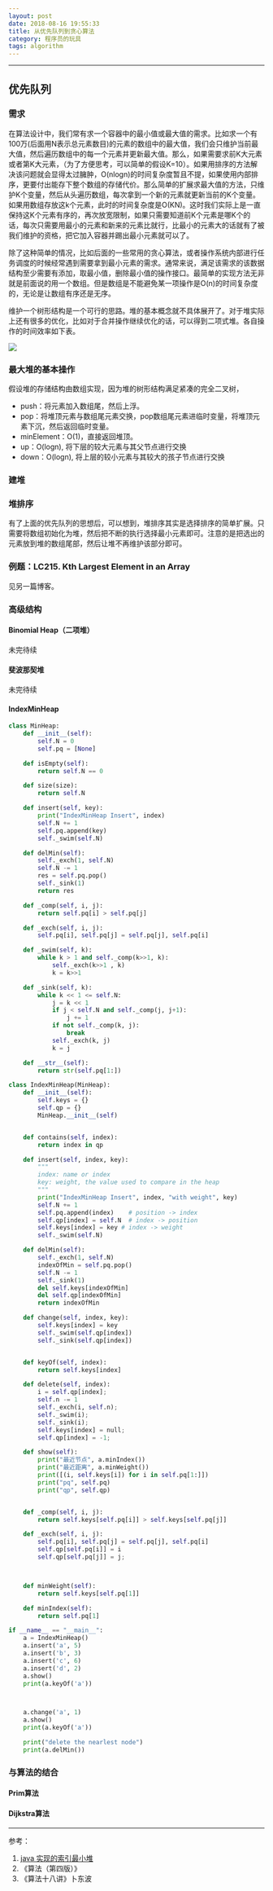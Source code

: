 ```yaml
---
layout: post
date: 2018-08-16 19:55:33
title: 从优先队列到贪心算法
category: 程序员的玩具
tags: algorithm
---
```



---

## 优先队列

### 需求

在算法设计中，我们常有求一个容器中的最小值或最大值的需求。比如求一个有100万(后面用N表示总元素数目)的元素的数组中的最大值，我们会只维护当前最大值，然后遍历数组中的每一个元素并更新最大值。那么，如果需要求前K大元素或者第K大元素，（为了方便思考，可以简单的假设K=10）。如果用排序的方法解决该问题就会显得太过臃肿，O(nlogn)的时间复杂度暂且不提，如果使用内部排序，更要付出能存下整个数组的存储代价。那么简单的扩展求最大值的方法，只维护K个变量，然后从头遍历数组，每次拿到一个新的元素就更新当前的K个变量。如果用数组存放这k个元素，此时的时间复杂度是O(KN)。这时我们实际上是一直保持这K个元素有序的，再次放宽限制，如果只需要知道前K个元素是哪K个的话，每次只需要用最小的元素和新来的元素比就行，比最小的元素大的话就有了被我们维护的资格，把它加入容器并踢出最小元素就可以了。

<!-- more -->


除了这种简单的情况，比如后面的一些常用的贪心算法，或者操作系统内部进行任务调度的时候经常遇到需要拿到最小元素的需求。通常来说，满足该需求的该数据结构至少需要有添加，取最小值，删除最小值的操作接口。最简单的实现方法无非就是前面说的用一个数组。但是数组是不能避免某一项操作是O(n)的时间复杂度的，无论是让数组有序还是无序。

维护一个树形结构是一个可行的思路。堆的基本概念就不具体展开了。对于堆实际上还有很多的优化，比如对于合并操作继续优化的话，可以得到二项式堆。各自操作的时间效率如下表。

![](/img/PQ1.png)

### 最大堆的基本操作
假设堆的存储结构由数组实现，因为堆的树形结构满足紧凑的完全二叉树，

- push：将元素加入数组尾，然后上浮。
- pop：将堆顶元素与数组尾元素交换，pop数组尾元素进临时变量，将堆顶元素下沉，然后返回临时变量。
- minElement：O(1)，直接返回堆顶。
- up：O(logn), 将下层的较大元素与其父节点进行交换
- down：O(logn), 将上层的较小元素与其较大的孩子节点进行交换


### 建堆 

### 堆排序
有了上面的优先队列的思想后，可以想到，堆排序其实是选择排序的简单扩展。只需要将数组初始化为堆，然后把不断的执行选择最小元素即可。注意的是把选出的元素放到堆的数组尾部，然后让堆不再维护该部分即可。


### 例题：LC215. Kth Largest Element in an Array
见另一篇博客。


### 高级结构

#### Binomial Heap（二项堆）
未完待续


#### 斐波那契堆
未完待续

#### IndexMinHeap

```python
class MinHeap:
    def __init__(self):
        self.N = 0
        self.pq = [None]

    def isEmpty(self):
        return self.N == 0

    def size(size):
        return self.N

    def insert(self, key):
        print("IndexMinHeap Insert", index)
        self.N += 1
        self.pq.append(key)
        self._swim(self.N)

    def delMin(self):
        self._exch(1, self.N)
        self.N -= 1
        res = self.pq.pop()
        self._sink(1)
        return res

    def _comp(self, i, j):
        return self.pq[i] > self.pq[j]

    def _exch(self, i, j):
        self.pq[i], self.pq[j] = self.pq[j], self.pq[i]

    def _swim(self, k):
        while k > 1 and self._comp(k>>1, k):
            self._exch(k>>1 , k)
            k = k>>1

    def _sink(self, k):
        while k << 1 <= self.N:
            j = k << 1
            if j < self.N and self._comp(j, j+1):
                j += 1
            if not self._comp(k, j):
                break
            self._exch(k, j)
            k = j

    def __str__(self):
        return str(self.pq[1:])

class IndexMinHeap(MinHeap):
    def __init__(self):
        self.keys = {}
        self.qp = {}
        MinHeap.__init__(self)


    def contains(self, index):
        return index in qp

    def insert(self, index, key):
        """
        index: name or index
        key: weight, the value used to compare in the heap
        """
        print("IndexMinHeap Insert", index, "with weight", key)
        self.N += 1
        self.pq.append(index)    # position -> index
        self.qp[index] = self.N  # index -> position
        self.keys[index] = key # index -> weight
        self._swim(self.N)

    def delMin(self):
        self._exch(1, self.N)
        indexOfMin = self.pq.pop()
        self.N -= 1
        self._sink(1)
        del self.keys[indexOfMin]
        del self.qp[indexOfMin]
        return indexOfMin

    def change(self, index, key):
        self.keys[index] = key
        self._swim(self.qp[index])
        self._sink(self.qp[index])


    def keyOf(self, index):
        return self.keys[index]

    def delete(self, index):
        i = self.qp[index];
        self.n -= 1
        self._exch(i, self.n);
        self._swim(i);
        self._sink(i);
        self.keys[index] = null;
        self.qp[index] = -1;

    def show(self):
        print("最近节点", a.minIndex())
        print("最近距离", a.minWeight())
        print([(i, self.keys[i]) for i in self.pq[1:]])
        print("pq", self.pq)
        print("qp", self.qp)


    def _comp(self, i, j):
        return self.keys[self.pq[i]] > self.keys[self.pq[j]]

    def _exch(self, i, j):
        self.pq[i], self.pq[j] = self.pq[j], self.pq[i]
        self.qp[self.pq[i]] = i
        self.qp[self.pq[j]] = j;



    def minWeight(self):
        return self.keys[self.pq[1]]

    def minIndex(self):
        return self.pq[1]

if __name__ == "__main__":
    a = IndexMinHeap()
    a.insert('a', 5)
    a.insert('b', 3)
    a.insert('c', 6)
    a.insert('d', 2)
    a.show()
    print(a.keyOf('a'))



    a.change('a', 1)
    a.show()
    print(a.keyOf('a'))

    print("delete the nearlest node")
    print(a.delMin())

```


### 与算法的结合

#### Prim算法

#### Dijkstra算法



* * *
参考：
1. [java 实现的索引最小堆](https://algs4.cs.princeton.edu/24pq/IndexMinPQ.java.html)
2. 《算法（第四版）》
3. 《算法十八讲》卜东波
